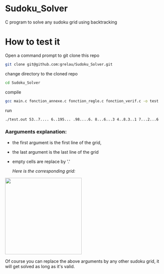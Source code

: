 # Sudoku_Solver
C program to solve any sudoku grid using backtracking

# How to test it
Open a command prompt to git clone this repo
```bash
git clone git@github.com:grelau/Sudoku_Solver.git
```
change directory to the cloned repo
```bash
cd Sudoku_Solver
```
compile
```bash
gcc main.c fonction_annexe.c fonction_regle.c fonction_verif.c -o test.out
```

run
```bash
./test.out 53..7.... 6..195... .98....6. 8...6...3 4..8.3..1 7...2...6 .6....28. ...419..5 ....8..79
```
### Aarguments explanation:
* the first argument is the first line of the grid,
* the last argument is the last line of the grid
* empty cells are replace by '.'

  _Here is the corresponding grid:_

<img src="https://user-images.githubusercontent.com/42698196/156885054-b0cafd4d-8f63-4acb-aeb7-2cfecafc312c.png" width="250" height="250" class="center">

Of course you can replace the above arguments by any other sudoku grid, it will get solved as long as it's valid.
